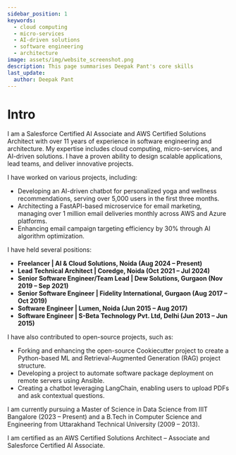 ```yaml
---
sidebar_position: 1
keywords: 
  - cloud computing
  - micro-services
  - AI-driven solutions
  - software engineering
  - architecture
image: assets/img/website_screenshot.png
description: This page summarises Deepak Pant's core skills
last_update:
  author: Deepak Pant
---
```


# Intro

I am a Salesforce Certified AI Associate and AWS Certified Solutions Architect with over 11 years of experience in software engineering and architecture. 
My expertise includes cloud computing, micro-services, and AI-driven solutions. 
I have a proven ability to design scalable applications, lead teams, and deliver innovative projects.

I have worked on various projects, including:
* Developing an AI-driven chatbot for personalized yoga and wellness recommendations, serving over 5,000 users in the first three months.
* Architecting a FastAPI-based microservice for email marketing, managing over 1 million email deliveries monthly across AWS and Azure platforms.
* Enhancing email campaign targeting efficiency by 30% through AI algorithm optimization.

I have held several positions:
* **Freelancer | AI & Cloud Solutions, Noida (Aug 2024 – Present)**
* **Lead Technical Architect | Coredge, Noida (Oct 2021 – Jul 2024)**
* **Senior Software Engineer/Team Lead | Dew Solutions, Gurgaon (Nov 2019 – Sep 2021)**
* **Senior Software Engineer | Fidelity International, Gurgaon (Aug 2017 – Oct 2019)**
* **Software Engineer | Lumen, Noida (Jun 2015 – Aug 2017)**
* **Software Engineer | S-Beta Technology Pvt. Ltd, Delhi (Jun 2013 – Jun 2015)**

I have also contributed to open-source projects, such as:
* Forking and enhancing the open-source Cookiecutter project to create a Python-based ML and Retrieval-Augmented Generation (RAG) project structure.
* Developing a project to automate software package deployment on remote servers using Ansible.
* Creating a chatbot leveraging LangChain, enabling users to upload PDFs and ask contextual questions.

I am currently pursuing a Master of Science in Data Science from IIIT Bangalore (2023 – Present) and a B.Tech in Computer Science and Engineering from Uttarakhand Technical University (2009 – 2013).

I am certified as an AWS Certified Solutions Architect – Associate and Salesforce Certified AI Associate.
